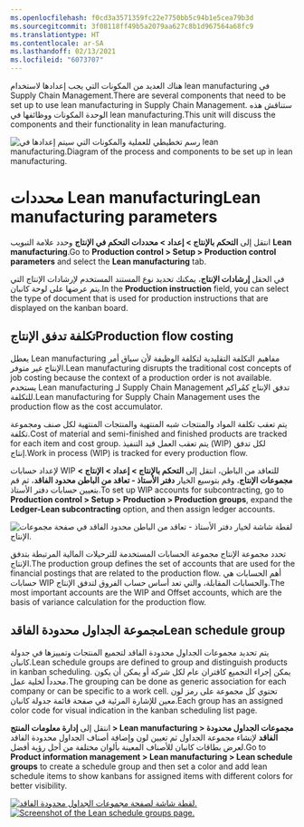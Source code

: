 ```yaml
---
ms.openlocfilehash: f0cd3a3571359fc22e7750bb5c94b1e5cea79b3d
ms.sourcegitcommit: 3f08118ff49b5a2079aa627c8b1d967564a68fc9
ms.translationtype: HT
ms.contentlocale: ar-SA
ms.lasthandoff: 02/13/2021
ms.locfileid: "6073707"
---
```

<span data-ttu-id="5a939-101">هناك العديد من المكونات التي يجب إعدادها لاستخدام lean manufacturing في Supply Chain Management.</span><span class="sxs-lookup"><span data-stu-id="5a939-101">There are several components that need to be set up to use lean manufacturing in Supply Chain Management.</span></span> <span data-ttu-id="5a939-102">ستناقش هذه الوحدة المكونات ووظائفها في lean manufacturing.</span><span class="sxs-lookup"><span data-stu-id="5a939-102">This unit will discuss the components and their functionality in lean manufacturing.</span></span> 

![<span data-ttu-id="5a939-103">رسم تخطيطي للعملية والمكونات التي سيتم إعدادها في lean manufacturing.</span><span class="sxs-lookup"><span data-stu-id="5a939-103">Diagram of the process and components to be set up in lean manufacturing.</span></span> ](../media/process.png)



# <a name="lean-manufacturing-parameters"></a><span data-ttu-id="5a939-104">محددات Lean manufacturing</span><span class="sxs-lookup"><span data-stu-id="5a939-104">Lean manufacturing parameters</span></span>

<span data-ttu-id="5a939-105">انتقل إلى **التحكم بالإنتاج > إعداد > محددات التحكم في الإنتاج** وحدد علامة التبويب **Lean manufacturing**.</span><span class="sxs-lookup"><span data-stu-id="5a939-105">Go to **Production control > Setup > Production control parameters** and select the **Lean manufacturing** tab.</span></span>

<span data-ttu-id="5a939-106">في الحقل **إرشادات الإنتاج**، يمكنك تحديد نوع المستند المستخدم لإرشادات الإنتاج التي يتم عرضها على لوحة كانبان.</span><span class="sxs-lookup"><span data-stu-id="5a939-106">In the **Production instruction** field, you can select the type of document that is used for production instructions that are displayed on the kanban board.</span></span>
 
## <a name="production-flow-costing"></a><span data-ttu-id="5a939-107">تكلفة تدفق الإنتاج</span><span class="sxs-lookup"><span data-stu-id="5a939-107">Production flow costing</span></span>

<span data-ttu-id="5a939-108">يعطل Lean manufacturing مفاهيم التكلفة التقليدية لتكلفة الوظيفة لأن سياق أمر الإنتاج غير متوفر.</span><span class="sxs-lookup"><span data-stu-id="5a939-108">Lean manufacturing disrupts the traditional cost concepts of job costing because the context of a production order is not available.</span></span>
<span data-ttu-id="5a939-109">يستخدم Lean manufacturing لـ Supply Chain Management تدفق الإنتاج كمُراكم للتكلفة.</span><span class="sxs-lookup"><span data-stu-id="5a939-109">Lean manufacturing for Supply Chain Management uses the production flow as the cost accumulator.</span></span>

<span data-ttu-id="5a939-110">يتم تعقب تكلفة المواد والمنتجات شبه المنتهية والمنتجات المنتهية لكل صنف ومجموعة تكلفة.</span><span class="sxs-lookup"><span data-stu-id="5a939-110">Cost of material and semi-finished and finished products are tracked for each item and cost group.</span></span> <span data-ttu-id="5a939-111">يتم تعقب العمل قيد التنفيذ (WIP) لكل تدفق إنتاج.</span><span class="sxs-lookup"><span data-stu-id="5a939-111">Work in process (WIP) is tracked for every production flow.</span></span>

<span data-ttu-id="5a939-112">لإعداد حسابات WIP للتعاقد من الباطن، انتقل إلى **التحكم بالإنتاج > إعداد > الإنتاج > مجموعات الإنتاج**، وقم بتوسيع الخيار **دفتر الأستاذ - تعاقد من الباطن محدود الفاقد**، ثم قم بتعيين حسابات دفتر الأستاذ.</span><span class="sxs-lookup"><span data-stu-id="5a939-112">To set up WIP accounts for subcontracting, go to **Production control > Setup > Production > Production groups**, expand the **Ledger-Lean subcontracting** option, and then assign ledger accounts.</span></span>

![لقطة شاشة لخيار دفتر الأستاذ - تعاقد من الباطن محدود الفاقد في صفحة مجموعات الإنتاج.](../media/wip-1.png)


<span data-ttu-id="5a939-114">تحدد مجموعة الإنتاج مجموعة الحسابات المستخدمة للترحيلات المالية المرتبطة بتدفق الإنتاج.</span><span class="sxs-lookup"><span data-stu-id="5a939-114">The production group defines the set of accounts that are used for the financial postings that are related to the production flow.</span></span> <span data-ttu-id="5a939-115">أهم الحسابات هي حسابات WIP والحسابات المقابلة، والتي تعد أساس حساب الفروق لتدفق الإنتاج.</span><span class="sxs-lookup"><span data-stu-id="5a939-115">The most important accounts are the WIP and Offset accounts, which are the basis of variance calculation for the production flow.</span></span>

## <a name="lean-schedule-group"></a><span data-ttu-id="5a939-116">مجموعة الجداول محدودة الفاقد</span><span class="sxs-lookup"><span data-stu-id="5a939-116">Lean schedule group</span></span>

<span data-ttu-id="5a939-117">يتم تحديد مجموعات الجداول محدودة الفاقد لتجميع المنتجات وتمييزها في جدولة كانبان.</span><span class="sxs-lookup"><span data-stu-id="5a939-117">Lean schedule groups are defined to group and distinguish products in kanban scheduling.</span></span> <span data-ttu-id="5a939-118">يمكن إجراء التجميع كاقتران عام لكل شركة أو يمكن أن يكون محدداً لخلية عمل.</span><span class="sxs-lookup"><span data-stu-id="5a939-118">The grouping can be done as generic association for each company or can be specific to a work cell.</span></span> <span data-ttu-id="5a939-119">تحتوي كل مجموعة على رمز لون معين للإشارة المرئية في صفحة قائمة جدولة كانبان.</span><span class="sxs-lookup"><span data-stu-id="5a939-119">Each group has an assigned color code for visual indication in the kanban scheduling list page.</span></span>

<span data-ttu-id="5a939-120">انتقل إلى **إدارة معلومات المنتج > Lean manufacturing > مجموعات الجداول محدودة الفاقد** لإنشاء مجموعة الجداول ثم تعيين لون وإضافة أصناف الجداول محدودة الفاقد لعرض بطاقات كانبان للأصناف المعينة بألوان مختلفة من أجل رؤية أفضل.</span><span class="sxs-lookup"><span data-stu-id="5a939-120">Go to **Product information management > Lean manufacturing > Lean schedule groups** to create a schedule group and then set a color and add lean schedule items to show kanbans for assigned items with different colors for better visibility.</span></span>

<span data-ttu-id="5a939-121">[![لقطة شاشة لصفحة مجموعات الجداول محدودة الفاقد.](../media/lean-sched-group.png)](../media/lean-sched-group.png#lightbox)</span><span class="sxs-lookup"><span data-stu-id="5a939-121">[![Screenshot of the Lean schedule groups page.](../media/lean-sched-group.png)](../media/lean-sched-group.png#lightbox)</span></span>
